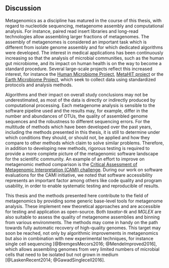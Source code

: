 ## Discussion

Metagenomics as a discipline has matured in the course of this thesis, with regard to nucleotide sequencing, metagenome assembly and computational analysis. For instance, paired read insert libraries and long-read technologies allow assembling larger fractions of metagenomes. The assembly of metagenomes is considered an important task which is different from isolate genome assembly and for which dedicated algorithms were developed. The interest in medical applications has been continuously increasing so that the analysis of microbial communities, such as the human gut microbiome, and its impact on human health is on the way to become a standard procedure. Several large-scale projects reflect this increased interest, for instance the [Human Microbiome Project](http://hmpdacc.org/), [MetaHIT project](http://www.metahit.eu/) or the [Earth Microbiome Project](http://www.earthmicrobiome.org/), which seek to collect data using standardized protocols and analysis methods.

Algorithms and their impact on overall study conclusions may not be underestimated, as most of the data is directly or indirectly produced by computational processing. Each metagenome analysis is sensible to the software pipeline used and the results may, for example, differ in the number and abundances of OTUs, the quality of assembled genome sequences and the robustness to different sequencing errors. For the multitude of methods which have been developed over the past years, including the methods presented in this thesis, it is still to determine under which conditions they should, or should not, be applied and how they compare to other methods which claim to solve similar problems. Therefore, in addition to developing new methods, rigorous testing is required to provide a more complete picture of the metagenomic software landscape for the scientific community. An example of an effort to improve on metagenomic method comparison is the [Critical Assessment of Metagenomic Interpretation (CAMI) challenge](http://cami-challenge.org/). During our work on software evaluations for the CAMI initiative, we noted that software accessibility represents an important factor among others like code quality and program usability, in order to enable systematic testing and reproducible of results.

This thesis and the methods presented here contribute to the field of metagenomics by providing some generic base-level tools for metagenome analysis. These implement new theoretical approaches and are accessible for testing and application as open-source. Both *taxator-tk* and *MGLEX* are also suitable to assess the quality of metagenome assemblies and binning from various environments. The methods may come in handy on the path towards fully automatic recovery of high-quality genomes. This target may soon be reached, not only by algorithmic improvements in metagenomics but also in combination with new experimental techniques, for instance single cell sequencing [@BremgesMecors2016; @MendeImproved2016], which allows assembling genomes from very limited numbers of microbial cells that need to be isolated but not grown in medium [@LaskenRecent2014; @GawadSinglecell2016].
